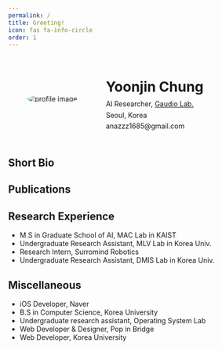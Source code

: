 ```yaml
---
permalink: /
title: Greeting!
icon: fas fa-info-circle
order: 1
---
```


<div class="profile-container">
  <div class="profile-picture">
  <img src="{{site.url}}/assets/img/avatar.jpeg" alt="profile image" class="profile-picture">
  </div>
  <div class="profile-details">
    <h1>Yoonjin Chung</h1>
    <!-- <p>PhD Student [<a href="/path/to/resume.pdf">Resume</a>]</p> -->
    <p>AI Researcher, <a href="https://www.gaudiolab.com/">Gaudio Lab.</a></p>
    <p>  <i class="fas fa-map-marker-alt"></i>  Seoul, Korea</p>
    <p><i class="far fa-envelope-open"></i>  anazzz1685@gmail.com</p>
  </div>
</div>

<style>
.profile-container {
  display: flex;
  align-items: center;
  border-radius: 50%;
  padding: 20px;
}

.profile-picture {
  flex: 0 0 30%;
  text-align: center;
}

.profile-picture img {
  border-radius: 50%;
  max-width: 100%;
  height: auto;
}

.profile-details {
  flex: 1; /* The details take up the remaining space */
  padding-left: 40px;
  line-height: 1.4; /* Tighter line height for text */
}

.profile-details h1 {
  line-height: 0.4; /* Even tighter line height for the title */
}

.profile-details p {
  margin: 0.2em 0; /* Reduce space between paragraphs */
}
</style>


## Short Bio



## Publications




## Research Experience
- M.S in Graduate School of AI, MAC Lab in KAIST
- Undergraduate Research Assistant, MLV Lab in Korea Univ.
- Research Intern, Surromind Robotics
- Undergraduate Research Assistant, DMIS Lab in Korea Univ.


## Miscellaneous
- iOS Developer, Naver
- B.S in Computer Science, Korea University
- Undergraduate research assistant, Operating System Lab
- Web Developer & Designer, Pop in Bridge
- Web Developer, Korea University

